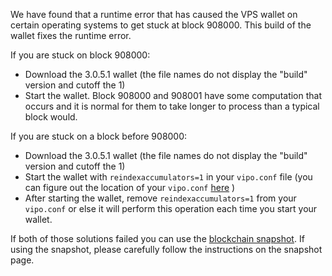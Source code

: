 We have found that a runtime error that has caused the VPS wallet on certain operating systems to get stuck at block 908000. This build of the wallet fixes the runtime error.

If you are stuck on block 908000:
- Download the 3.0.5.1 wallet (the file names do not display the "build" version and cutoff the 1)
- Start the wallet. Block 908000 and 908001 have some computation that occurs and it is normal for them to take longer to process than a typical block would.

If you are stuck on a block before 908000:
- Download the 3.0.5.1 wallet (the file names do not display the "build" version and cutoff the 1)
- Start the wallet with `reindexaccumulators=1` in your `vipo.conf` file (you can figure out the location of your `vipo.conf` [here](https://vipo.freshdesk.com/support/solutions/articles/30000004664-where-are-my-wallet-dat-blockchain-and-configuration-conf-files-located-) )
- After starting the wallet, remove `reindexaccumulators=1` from your `vipo.conf` or else it will perform this operation each time you start your wallet.

If both of those solutions failed you can use the [blockchain snapshot](http://178.254.23.111/~pub/VPS/Daily-Snapshots-Html/VPS-Daily-Snapshots.html). If using the snapshot, please carefully follow the instructions on the snapshot page.
